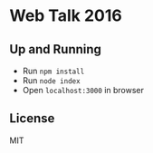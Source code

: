 Web Talk 2016
=============

## Up and Running

* Run `npm install`
* Run `node index`
* Open `localhost:3000` in browser

## License

MIT
